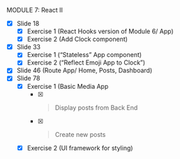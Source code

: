 MODULE 7: React II

- [x] Slide 18
    - [x] Exercise 1 (React Hooks version of Module 6/ App)
    - [x] Exercise 2 (Add Clock component)
- [x] Slide 33
    - [x] Exercise 1 (“Stateless” App component)
    - [x] Exercise 2 (“Reflect Emoji App to Clock”)
- [x] Slide 46 (Route App/ Home, Posts, Dashboard)
- [X] Slide 78
    - [X] Exercise 1 (Basic Media App
        - [X] >Display posts from Back End
        - [X] >Create new posts
    - [X] Exercise 2 (UI framework for styling)
